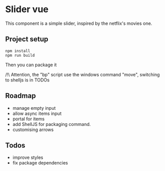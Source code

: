 # Slider vue

This component is a simple slider, inspired by the netflix's movies one.

## Project setup
```
npm install
npm run build
```
Then you can package it

/!\ Attention, the "bp" script use the windows command "move", switching to shelljs is in TODOs

## Roadmap
- manage empty input
- allow async items input
- portal for items
- add ShellJS for packaging command.
- customising arrows

## Todos
- improve styles
- fix package dependencies